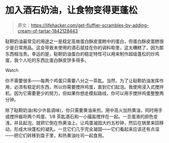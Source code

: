 # 加入酒石奶油，让食物变得更蓬松

> 原文：<https://lifehacker.com/get-fluffier-scrambles-by-adding-cream-of-tartar-1842128443>

鞑靼奶油最常见的用途之一是稳定高耸蛋白酥皮蛋糕中的蛋白，但蛋白酥皮蛋糕很少是日常用品。这会导致未使用的酒石就挂在你的调料柜里，这太糟糕了，因为那东西相当贵。幸运的是，鞑靼奶油蛋白的稳定特性可以用来制作超级蓬松的炒鸡蛋，我个人吃的东西比蛋白酥皮饼多得多。

Watch

你不需要很多——每两个鸡蛋只需要八分之一茶匙。当然，为了让鞑靼奶油发挥作用，必须有稳定的东西，所以你需要搅拌鸡蛋，直到它们起泡。我使用浸入式搅拌机，因为它需要更少的努力，但如果你想走模拟路线，你可以用手搅拌鸡蛋整整两分钟。

除了鞑靼奶油(和少许盐调味)，你只需要黄油来煎。用中高火加热黄油，同时用手或搅拌器将两个鸡蛋、1/8 茶匙酒石和一小撮盐搅拌在一起。一旦蛋液的颜色变浅，并且起泡，就把它倒在热黄油上。让鸡蛋凝固大约五秒钟，然后在锅里来回移动，形成大块蓬松的凝乳。一旦它们几乎完全凝固——它们看起来应该还有点湿——把它们转移到盘子里，和热黄油吐司一起食用。